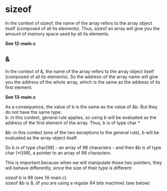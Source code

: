 # sizeof

In the context of sizeof, the name of the array refers to the array object itself (composed of all its elements). Thus, sizeof an array will give you the amount of memory space used by all its elements.  

**See 12-main.c**  

## &
In the context of &, the name of the array refers to the array object itself (composed of all its elements). So the address-of the array name will give you the address of the whole array, which is the same as the address of its first element.  

**See 13-main.c**  

As a consequence, the value of b is the same as the value of &b. But they do not have the same type:  
b: in this context, general rule applies, so using b will be evaluated as the address of the first element of the array. Thus, b is of type char *  

&b: in this context (one of the two exceptions to the general rule), b will be evaluated as the array object itself.  

So b is of type char[98] - an array of 98 characters - and then &b is of type char (*)[98], a pointer to an array of 98 characters.  

This is important because when we will manipulate those two pointers, they will behave differently, since the size of their type is different:

sizeof b is 98 (see 14-main.c)  
sizeof &b is 8, (if you are using a regular 64 bits machine) (see below)  

